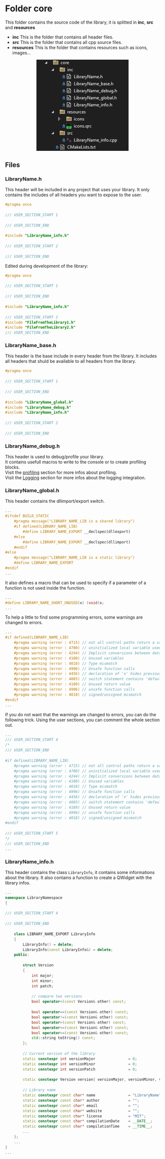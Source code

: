 # Folder core
This folder contains the source code of the library, it is splitted in **inc**, **src** and **resources**<br>
- **inc** This is the folder that contains all header files.
- **src** This is the folder that contains all cpp source files.
- **resources** This is the folder that contains resources such as icons, images...
<div style="text-align: center;">
	<img src="core_files.png" alt="Overview" width="300"/>
</div>

## Files
### LibraryName.h
This header will be included in any project that uses your library.
It only contains the includes of all headers you want to expose to the user.
``` C++
#pragma once

/// USER_SECTION_START 1

/// USER_SECTION_END

#include "LibraryName_info.h"

/// USER_SECTION_START 2

/// USER_SECTION_END
``` 

Edited during development of the library:
``` C++
#pragma once

/// USER_SECTION_START 1

/// USER_SECTION_END

#include "LibraryName_info.h"

/// USER_SECTION_START 2
#include "FileFromTheLibrary1.h"
#include "FileFromTheLibrary2.h"
/// USER_SECTION_END
``` 

### LibraryName_base.h
This header is the base include in every header from the library.
It includes all headers that shuld be available to all headers from the library.
``` C++
#pragma once

/// USER_SECTION_START 1

/// USER_SECTION_END

#include "LibraryName_global.h"
#include "LibraryName_debug.h"
#include "LibraryName_info.h"

/// USER_SECTION_START 2

/// USER_SECTION_END
``` 
### LibraryName_debug.h
This header is used to debug/profile your library.<br>
It contains usefull macros to write to the console or to create profiling blocks.<br>
Visit the [profiling](EasyProfilerIntegration.md) section for more infos about profiling.<br>
Visit the [Logging](loggerIntegration.md) section for more infos about the logging integration.<br>



### LibraryName_global.h
This header contains the dllimport/export switch.
``` C++
...
#ifndef BUILD_STATIC
    #pragma message("LIBRARY_NAME_LIB is a shared library")
    #if defined(LIBRARY_NAME_LIB)
        #define LIBRARY_NAME_EXPORT __declspec(dllexport)
    #else
        #define LIBRARY_NAME_EXPORT __declspec(dllimport)
    #endif
#else 
    #pragma message("LIBRARY_NAME_LIB is a static library")
    #define LIBRARY_NAME_EXPORT
#endif
...
``` 

It also defines a macro that can be used to specify if a parameter of a function is not used inside the function.
``` C++
...
#define LIBRARY_NAME_SHORT_UNUSED(x) (void)x;
...
``` 

To help a little to find some programming errors, some warnings are changed to errors.
``` C++
...
#if defined(LIBRARY_NAME_LIB)
	#pragma warning (error : 4715) // not all control paths return a value shuld be an error instead of a warning
	#pragma warning (error : 4700) // uninitialized local variable used shuld be an error instead of a warning
	#pragma warning (error : 4244) // Implicit conversions between data types 
	#pragma warning (error : 4100) // Unused variables
	#pragma warning (error : 4018) // Type mismatch 
	#pragma warning (error : 4996) // Unsafe function calls
	#pragma warning (error : 4456) // declaration of 'x' hides previous local declaration
	#pragma warning (error : 4065) // switch statement contains 'default' but no 'case' labels
	#pragma warning (error : 4189) // Unused return value
	#pragma warning (error : 4996) // unsafe function calls
	#pragma warning (error : 4018) // signed/unsigned mismatch
#endif
...
``` 
If you do not want that the warnings are changed to errors, you can do the following trick.
Using the user sections, you can comment the whole section out.
``` C++
...
/// USER_SECTION_START 4
/*
/// USER_SECTION_END

#if defined(LIBRARY_NAME_LIB)
	#pragma warning (error : 4715) // not all control paths return a value shuld be an error instead of a warning
	#pragma warning (error : 4700) // uninitialized local variable used shuld be an error instead of a warning
	#pragma warning (error : 4244) // Implicit conversions between data types 
	#pragma warning (error : 4100) // Unused variables
	#pragma warning (error : 4018) // Type mismatch 
	#pragma warning (error : 4996) // Unsafe function calls
	#pragma warning (error : 4456) // declaration of 'x' hides previous local declaration
	#pragma warning (error : 4065) // switch statement contains 'default' but no 'case' labels
	#pragma warning (error : 4189) // Unused return value
	#pragma warning (error : 4996) // unsafe function calls
	#pragma warning (error : 4018) // signed/unsigned mismatch
#endif

/// USER_SECTION_START 5
*/
/// USER_SECTION_END
...
``` 

### LibraryName_info.h
This header contains the class ```LibraryInfo```, it contains some informations about the library.
It also contains a function to create a QWidget with the library infos.
``` C++
...
namespace LibraryNamespace
{

/// USER_SECTION_START 4

/// USER_SECTION_END

	class LIBRARY_NAME_EXPORT LibraryInfo
	{
		LibraryInfo() = delete;
		LibraryInfo(const LibraryInfo&) = delete;
	public:
	
		struct Version
		{
			int major;
			int minor;
			int patch;

			// compare two versions
			bool operator<(const Version& other) const;

			bool operator==(const Version& other) const;
			bool operator!=(const Version& other) const;
			bool operator>(const Version& other) const;
			bool operator<=(const Version& other) const;
			bool operator>=(const Version& other) const;
			std::string toString() const;
		};

		// Current version of the library
		static constexpr int versionMajor               = 0;
		static constexpr int versionMinor               = 0;
		static constexpr int versionPatch               = 0;

		static constexpr Version version{ versionMajor, versionMinor, versionPatch };

		// Library name
		static constexpr const char* name               = "LibraryName";
		static constexpr const char* author             = "";
		static constexpr const char* email              = "";
		static constexpr const char* website            = "";
		static constexpr const char* license            = "MIT";
		static constexpr const char* compilationDate    = __DATE__;
		static constexpr const char* compilationTime    = __TIME__;
        ...
    };
    ...
}
...
``` 
